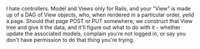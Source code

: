 I hate controllers. Model and Views only for Rails, and your "View" is made up of a DAG of View objects, who, when rendered in a particular order, yeild a page. Should that page POST or PUT somewhere, we construct that View tree and give it the data, and it'll figure out what to do with it - whether update the associated models, complain you're not logged in, or say you don't have permission to do that thing you're trying.
